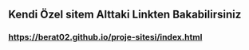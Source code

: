 ## Kendi Özel sitem Alttaki Linkten Bakabilirsiniz
### https://berat02.github.io/proje-sitesi/index.html
